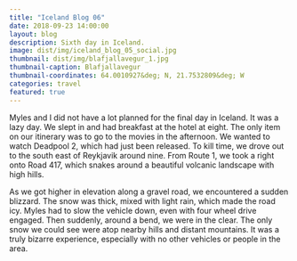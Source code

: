 ```yaml
---
title: "Iceland Blog 06"
date: 2018-09-23 14:00:00
layout: blog
description: Sixth day in Iceland.
image: dist/img/iceland_blog_05_social.jpg
thumbnail: dist/img/blafjallavegur_1.jpg
thumbnail-caption: Blafjallavegur
thumbnail-coordinates: 64.0010927&deg; N, 21.7532809&deg; W
categories: travel
featured: true
---
```


Myles and I did not have a lot planned for the final day in Iceland. It was a lazy day. We slept in and had breakfast at the hotel at eight. The only item on our itinerary was to go to the movies in the afternoon. We wanted to watch Deadpool 2, which had just been released. To kill time, we drove out to the south east of Reykjavik around nine. From Route 1, we took a right onto Road 417, which snakes around a beautiful volcanic landscape with high hills.

As we got higher in elevation along a gravel road, we encountered a sudden blizzard. The snow was thick, mixed with light rain, which made the road icy. Myles had to slow the vehicle down, even with four wheel drive engaged. Then suddenly, around a bend, we were in the clear. The only snow we could see were atop nearby hills and distant mountains. It was a truly bizarre experience, especially with no other vehicles or people in the area.